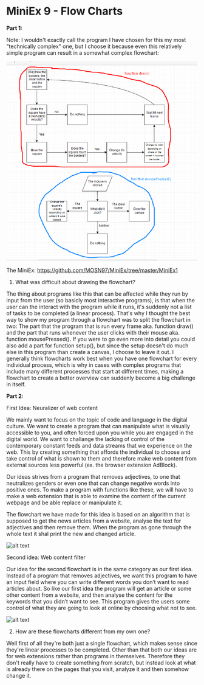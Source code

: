 # MiniEx 9 - Flow Charts

**Part 1:**

Note: I wouldn't exactly call the program I have chosen for this my most "technically complex" one, but I choose it because even this relatively simple program can result in a somewhat complex flowchart:

![alt text](https://github.com/MOSN97/MiniEx/blob/master/MiniEx9/Screenshot_13.png)

The MiniEx: https://github.com/MOSN97/MiniEx/tree/master/MiniEx1

1. What was difficult about drawing the flowchart?

The thing about programs like this that can be affected while they run by input from the user (so basicly most interactive programs), is that when the user can the interact with the program while it runs, it's suddenly not a list of tasks to be completed (a linear process). That's why I thought the best way to show my program through a flowchart was to split the flowchart in two: The part that the program that is run every frame aka. function draw() and the part that runs whenever the user clicks with their mouse aka. function mousePressed(). If you were to go even more into detail you could also add a part for function setup(), but since the setup doesn't do much else in this program than create a canvas, I choose to leave it out. I generally think flowcharts work best when you have one flowchart for every individual process, which is why in cases with complex programs that include many different processes that start at different times, making a flowchart to create a better overview can suddenly become a big challenge in itself.

**Part 2:**

First Idea: Neuralizer of web content

We mainly want to focus on the topic of code and language in the digital culture. We want to create a program that can manipulate what is visually accessible to you, and often forced upon you while you are engaged in the digital world. We want to challange the lacking of control of the contemporary constant feeds and data streams that we experience on the web. This by creating something that affords the individual to choose and take control of what is shown to them and therefore make web content from external sources less powerful (ex. the browser extension AdBlock).

Our ideas strives from a program that removes adjectives, to one that neutralizes genders or even one that can change negative words into positive ones. To make a program with functions like these, we will have to make a web extension that is able to examine the content of the current webpage and be able replace or manipulate it.

The flowchart we have made for this idea is based on an algorithm that is supposed to get the news articles from a website, analyse the text for adjectives and then remove them. When the program as gone through the whole text it shal print the new and changed article.

![alt text](https://github.com/MOSN97/MiniEx/blob/master/MiniEx9/Flowchart.png)

Second idea: Web content filter

Our idea for the second flowchart is in the same category as our first idea. Instead of a program that removes adjectives, we want this program to have an input field where you can write different words you don’t want to read articles about. So like our first idea the program will get an article or some other content from a website, and then analyse the content for the keywords that you didn’t want to see. This program gives the users some control of what they are going to look at online by choosing what not to see.

![alt text](https://github.com/MOSN97/MiniEx/blob/master/MiniEx9/Flowchart2.png)

2. How are these flowcharts different from my own one?

Well first of all they're both just a single flowchart, which makes sense since they're linear processes to be completed. Other than that both our ideas are for web extensions rather than programs in themselves. Therefore they don't really have to create something from scratch, but instead look at what is already there on the pages that you visit, analyze it and then somehow change it.
